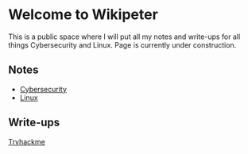 # Welcome to Wikipeter
This is a public space where I will put all my notes and write-ups for all things Cybersecurity and Linux.
Page is currently under construction.

## Notes
- [Cybersecurity](Cybersecurity/Cybersecurity.md)
- [Linux](Linux/Linux.md)

## Write-ups
[Tryhackme](Write-ups/Tryhackme/Tryhackme.md)
